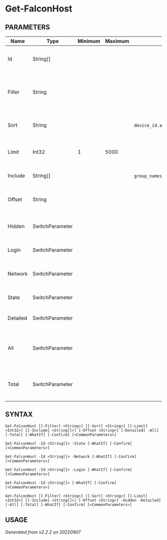 # Get-FalconHost
## PARAMETERS
|Name|Type|Minimum|Maximum|Values|Pattern|Pipeline|PipelineByName|Description|
|----|----|-------|-------|------|-------|--------|--------------|-----------|
|Id|String[]||||^[a-fA-F0-9]{32}$|True|True|Host identifier|
|Filter|String|||||False|False|Falcon Query Language expression to limit results|
|Sort|String|||`device_id.asc`,`device_id.desc`,`agent_load_flags.asc`,`agent_load_flags.desc`,`agent_version.asc`,`agent_version.desc`,`bios_manufacturer.asc`,`bios_manufacturer.desc`,`bios_version.asc`,`bios_version.desc`,`config_id_base.asc`,`config_id_base.desc`,`config_id_build.asc`,`config_id_build.desc`,`config_id_platform.asc`,`config_id_platform.desc`,`cpu_signature.asc`,`cpu_signature.desc`,`external_ip.asc`,`external_ip.desc`,`first_seen.asc`,`first_seen.desc`,`hostname.asc`,`hostname.desc`,`instance_id.asc`,`instance_id.desc`,`last_login_timestamp.asc`,`last_login_timestamp.desc`,`last_seen.asc`,`last_seen.desc`,`local_ip.asc`,`local_ip.desc`,`local_ip.raw.asc`,`local_ip.raw.desc`,`mac_address.asc`,`mac_address.desc`,`machine_domain.asc`,`machine_domain.desc`,`major_version.asc`,`major_version.desc`,`minor_version.asc`,`minor_version.desc`,`modified_timestamp.asc`,`modified_timestamp.desc`,`os_version.asc`,`os_version.desc`,`ou.asc`,`ou.desc`,`platform_id.asc`,`platform_id.desc`,`platform_name.asc`,`platform_name.desc`,`product_type_desc.asc`,`product_type_desc.desc`,`reduced_functionality_mode.asc`,`reduced_functionality_mode.desc`,`release_group.asc`,`release_group.desc`,`serial_number.asc`,`serial_number.desc`,`site_name.asc`,`site_name.desc`,`status.asc`,`status.desc`,`system_manufacturer.asc`,`system_manufacturer.desc`,`system_product_name.asc`,`system_product_name.desc`||False|False|Property and direction to sort results|
|Limit|Int32|1|5000|||False|False|Maximum number of results per request|
|Include|String[]|||`group_names`,`login_history`,`network_history`,`online_state`,`zero_trust_assessment`||False|False|Include additional properties|
|Offset|String|||||False|False|Position to begin retrieving results|
|Hidden|SwitchParameter|||||False|False|Restrict search to 'hidden' hosts|
|Login|SwitchParameter|||||False|False|Retrieve user login history|
|Network|SwitchParameter|||||False|False|Retrieve network address history|
|State|SwitchParameter|||||False|False|Retrieve online status|
|Detailed|SwitchParameter|||||False|False|Retrieve detailed information|
|All|SwitchParameter|||||False|False|Repeat requests until all available results are retrieved|
|Total|SwitchParameter|||||False|False|Display total result count instead of results|
## SYNTAX
```
Get-FalconHost [[-Filter] <String>] [[-Sort] <String>] [[-Limit] <Int32>] [[-Include] <String[]>] [-Offset <String>] [-Detailed] -All] [-Total] [-WhatIf] [-Confirm] [<CommonParameters>]
```
```
Get-FalconHost -Id <String[]> -State [-WhatIf] [-Confirm] [<CommonParameters>]
```
```
Get-FalconHost -Id <String[]> -Network [-WhatIf] [-Confirm] [<CommonParameters>]
```
```
Get-FalconHost -Id <String[]> -Login [-WhatIf] [-Confirm] [<CommonParameters>]
```
```
Get-FalconHost -Id <String[]> [-WhatIf] [-Confirm] [<CommonParameters>]
```
```
Get-FalconHost [[-Filter] <String>] [[-Sort] <String>] [[-Limit] <Int32>] [[-Include] <String[]>] [-Offset <String>] -Hidden -Detailed] [-All] [-Total] [-WhatIf] [-Confirm] [<CommonParameters>]
```
## USAGE
_Generated from v2.2.2 on 20220907_